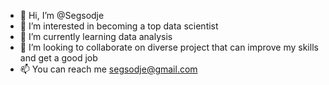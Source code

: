 - 👋 Hi, I’m @Segsodje
- 👀 I’m interested in becoming a top data scientist
- 🌱 I’m currently learning data analysis
- 💞️ I’m looking to collaborate on diverse project that can improve my skills and get a good job
- 📫 You can reach me segsodje@gmail.com

<!---
Segsodje/Segsodje is a ✨ special ✨ repository because its `README.md` (this file) appears on your GitHub profile.
You can click the Preview link to take a look at your changes.
--->
